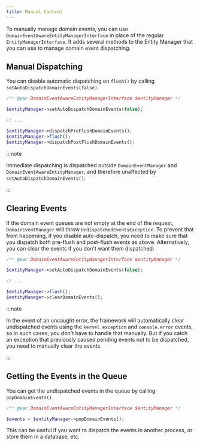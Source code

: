 ```yaml
---
title: Manual Control
---
```


To manually manage domain events, you can use
`DomainEventAwareEntityManagerInterface` in place of the regular
`EntityManagerInterface`. It adds several methods to the Entity Manager that you
can use to manage domain event dispatching.

## Manual Dispatching

You can disable automatic dispatching on `flush()` by calling
`setAutoDispatchDomainEvents(false)`.

```php
/** @var DomainEventAwareEntityManagerInterface $entityManager */

$entityManager->setAutoDispatchDomainEvents(false);

// ...

$entityManager->dispatchPreFlushDomainEvents();
$entityManager->flush();
$entityManager->dispatchPostFlushDomainEvents();
```

:::note

Immediate dispatching is dispatched outside `DomainEventManager` and
`DomainEventAwareEntityManager`, and therefore unaffected by
`setAutoDispatchDomainEvents()`.

:::

## Clearing Events

If the domain event queues are not empty at the end of the request,
`DomainEventManager` will throw `UndispatchedEventsException`. To prevent that
from happening, if you disable auto-dispatch, you need to make sure that you
dispatch both pre-flush and post-flush events as above. Alternatively, you can
clear the events if you don't want them dispatched:

```php
/** @var DomainEventAwareEntityManagerInterface $entityManager */

$entityManager->setAutoDispatchDomainEvents(false);

// ...

$entityManager->flush();
$entityManager->clearDomainEvents();
```

:::note

In the event of an uncaught error, the framework will automatically
clear undispatched events using the `kernel.exception` and `console.error`
events, so in such cases, you don't have to handle that manually. But if you
catch an exception that previously caused pending events not to be dispatched,
you need to manually clear the events.

:::

## Getting the Events in the Queue

You can get the undispatched events in the queue by calling `popDomainEvents()`.

```php
/** @var DomainEventAwareEntityManagerInterface $entityManager */

$events = $entityManager->popDomainEvents();
```

This can be useful if you want to dispatch the events in another process, or
store them in a database, etc.